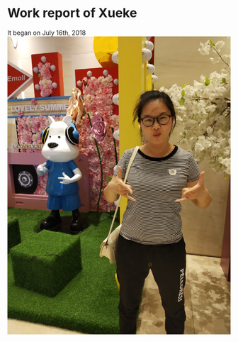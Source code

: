 # Work report of Xueke
It began on July 16th, 2018
![Free-Style](https://github.com/duanweixiang/Private/blob/master/Xueke/Pictures/Xueke.jpg)
